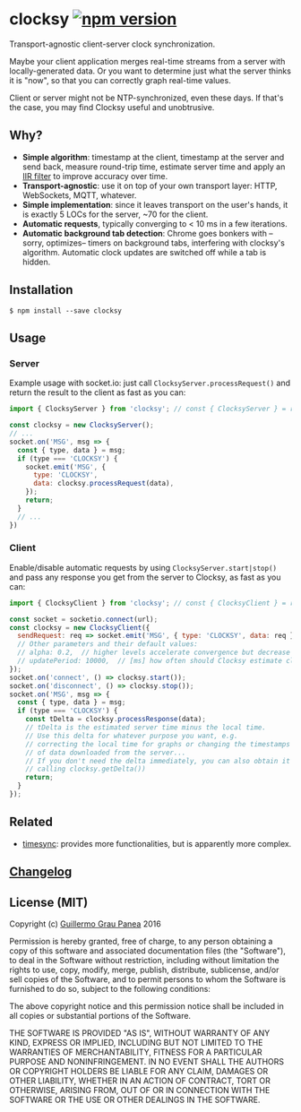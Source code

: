 # clocksy [![npm version](https://img.shields.io/npm/v/clocksy.svg)](https://www.npmjs.com/package/clocksy)

Transport-agnostic client-server clock synchronization.

Maybe your client application merges real-time streams from a server with locally-generated data. Or you want to determine just what the server thinks it is "now", so that you can correctly graph real-time values.

Client or server might not be NTP-synchronized, even these days. If that's the case, you may find Clocksy useful and unobtrusive.


## Why?

* **Simple algorithm**: timestamp at the client, timestamp at the server and send back, measure round-trip time, estimate server time and apply an [IIR filter](https://en.wikipedia.org/wiki/Infinite_impulse_response) to improve accuracy over time.
* **Transport-agnostic**: use it on top of your own transport layer: HTTP, WebSockets, MQTT, whatever.
* **Simple implementation**: since it leaves transport on the user's hands, it is exactly 5 LOCs for the server, ~70 for the client.
* **Automatic requests**, typically converging to < 10 ms in a few iterations.
* **Automatic background tab detection**: Chrome goes bonkers with –sorry, optimizes– timers on background tabs, interfering with clocksy's algorithm. Automatic clock updates are switched off while a tab is hidden.


## Installation

```
$ npm install --save clocksy
```


## Usage

### Server

Example usage with socket.io: just call `ClocksyServer.processRequest()`
and return the result to the client as fast as you can:

```js
import { ClocksyServer } from 'clocksy'; // const { ClocksyServer } = require('clocksy');

const clocksy = new ClocksyServer();
// ...
socket.on('MSG', msg => {
  const { type, data } = msg;
  if (type === 'CLOCKSY') {
    socket.emit('MSG', {
      type: 'CLOCKSY',
      data: clocksy.processRequest(data),
    });
    return;
  }
  // ...
})
```

### Client

Enable/disable automatic requests by using `ClocksyServer.start|stop()`
and pass any response you get from the server to Clocksy, as fast as you can:

```js
import { ClocksyClient } from 'clocksy'; // const { ClocksyClient } = require('clocksy');

const socket = socketio.connect(url);
const clocksy = new ClocksyClient({
  sendRequest: req => socket.emit('MSG', { type: 'CLOCKSY', data: req }),
  // Other parameters and their default values:
  // alpha: 0.2,  // higher levels accelerate convergence but decrease accuracy
  // updatePeriod: 10000,  // [ms] how often should Clocksy estimate clock error
});
socket.on('connect', () => clocksy.start());
socket.on('disconnect', () => clocksy.stop());
socket.on('MSG', msg => {
  const { type, data } = msg;
  if (type === 'CLOCKSY') {
    const tDelta = clocksy.processResponse(data);
    // tDelta is the estimated server time minus the local time.
    // Use this delta for whatever purpose you want, e.g.
    // correcting the local time for graphs or changing the timestamps
    // of data downloaded from the server...
    // If you don't need the delta immediately, you can also obtain it later
    // calling clocksy.getDelta())
    return;
  }
});
```


## Related

* [timesync](https://github.com/enmasseio/timesync): provides more functionalities, but is apparently more complex.


## [Changelog](https://github.com/guigrpa/clocksy/blob/master/CHANGELOG.md)


## License (MIT)

Copyright (c) [Guillermo Grau Panea](https://github.com/guigrpa) 2016

Permission is hereby granted, free of charge, to any person obtaining a copy of this software and associated documentation files (the "Software"), to deal in the Software without restriction, including without limitation the rights to use, copy, modify, merge, publish, distribute, sublicense, and/or sell copies of the Software, and to permit persons to whom the Software is furnished to do so, subject to the following conditions:

The above copyright notice and this permission notice shall be included in all copies or substantial portions of the Software.

THE SOFTWARE IS PROVIDED "AS IS", WITHOUT WARRANTY OF ANY KIND, EXPRESS OR IMPLIED, INCLUDING BUT NOT LIMITED TO THE WARRANTIES OF MERCHANTABILITY, FITNESS FOR A PARTICULAR PURPOSE AND NONINFRINGEMENT. IN NO EVENT SHALL THE AUTHORS OR COPYRIGHT HOLDERS BE LIABLE FOR ANY CLAIM, DAMAGES OR OTHER LIABILITY, WHETHER IN AN ACTION OF CONTRACT, TORT OR OTHERWISE, ARISING FROM, OUT OF OR IN CONNECTION WITH THE SOFTWARE OR THE USE OR OTHER DEALINGS IN THE SOFTWARE.
